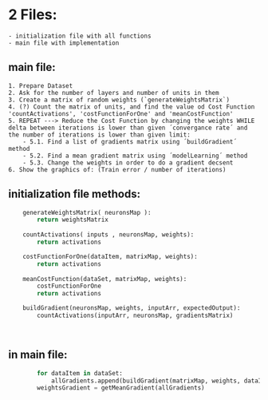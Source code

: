 # 2 Files:
    - initialization file with all functions
    - main file with implementation

## main file:
    1. Prepare Dataset
    2. Ask for the number of layers and number of units in them
    3. Create a matrix of random weights (`generateWeightsMatrix`)
    4. (?) Count the matrix of units, and find the value od Cost Function 'countActivations', 'costFunctionForOne' and 'meanCostFunction'
    5. REPEAT ---> Reduce the Cost Function by changing the weights WHILE delta between iterations is lower than given ´convergance rate´ and the number of iterations is lower than given limit:
        - 5.1. Find a list of gradients matrix using ´buildGradient´ method
        - 5.2. Find a mean gradient matrix using ´modelLearning´ method
        - 5.3. Change the weights in order to do a gradient decsent
    6. Show the graphics of: (Train error / number of iterations)

## initialization file methods:

```python
    generateWeightsMatrix( neuronsMap ):
        return weightsMatrix
    
    countActivations( inputs , neuronsMap, weights):
        return activations

    costFunctionForOne(dataItem, matrixMap, weights):
        return activations
    
    meanCostFunction(dataSet, matrixMap, weights):
        costFunctionForOne
        return activations

    buildGradient(neuronsMap, weights, inputArr, expectedOutput):
        countActivations(inputArr, neuronsMap, gradientsMatrix)

    
```

## in main file:
```python
        for dataItem in dataSet:
            allGradients.append(buildGradient(matrixMap, weights, dataItem['input'], dataItem['output']))
        weightsGradient = getMeanGradient(allGradients)
```
